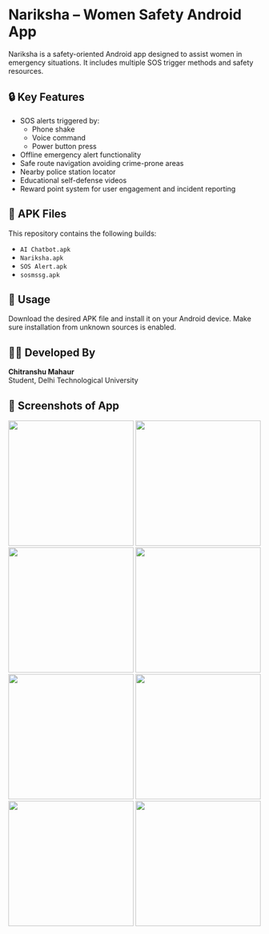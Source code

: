 # Nariksha – Women Safety Android App

Nariksha is a safety-oriented Android app designed to assist women in emergency situations. It includes multiple SOS trigger methods and safety resources.

## 🔒 Key Features

- SOS alerts triggered by:
  - Phone shake
  - Voice command
  - Power button press
- Offline emergency alert functionality
- Safe route navigation avoiding crime-prone areas
- Nearby police station locator
- Educational self-defense videos
- Reward point system for user engagement and incident reporting

## 📱 APK Files

This repository contains the following builds:
- `AI Chatbot.apk`
- `Nariksha.apk`
- `SOS Alert.apk`
- `sosmssg.apk`

## 🚀 Usage

Download the desired APK file and install it on your Android device. Make sure installation from unknown sources is enabled.

## 👩‍💻 Developed By

**Chitranshu Mahaur**  
Student, Delhi Technological University


## 📱 Screenshots of App

<p align="center">
  <img src="https://github.com/user-attachments/assets/22a5651d-801a-4fa2-a720-b1f98d72e9e5" width="250"/>
  <img src="https://github.com/user-attachments/assets/7c818db4-1223-48ac-a62e-3d84a351831b" width="250"/>
  <img src="https://github.com/user-attachments/assets/3ba6375d-2b59-44e6-bd7c-2c82b416f977" width="250"/>
  <img src="https://github.com/user-attachments/assets/f131a215-8180-494b-9c7b-342c2b68801d" width="250"/>
  <img src="https://github.com/user-attachments/assets/e3783f37-b80b-40d7-ba6e-cea307900c12" width="250"/>
  <img src="https://github.com/user-attachments/assets/942b649a-a1ab-48cf-955f-ac631a229edb" width="250"/>
  <img src="https://github.com/user-attachments/assets/dfc00a2f-0486-4195-8e2c-1567a8070322" width="250"/>
  <img src="https://github.com/user-attachments/assets/8a2d2e94-8f90-4ae3-b7b5-cc5c53d922b5" width="250"/>
</p>

